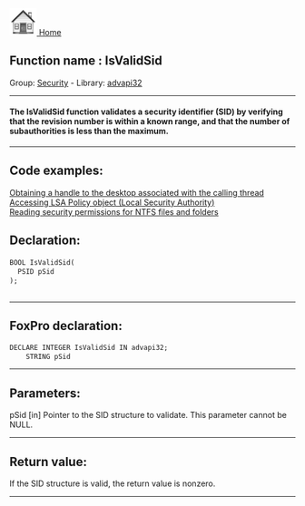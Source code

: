 [<img src="../../images/home.png"> Home ](https://github.com/VFPX/Win32API)  

## Function name : IsValidSid
Group: [Security](../../functions_group.md#Security)  -  Library: [advapi32](../../../libraries.md#advapi32)  
***  


#### The IsValidSid function validates a security identifier (SID) by verifying that the revision number is within a known range, and that the number of subauthorities is less than the maximum.
***  


## Code examples:
[Obtaining a handle to the desktop associated with the calling thread](../../samples/sample_239.md)  
[Accessing LSA Policy object (Local Security Authority)](../../samples/sample_427.md)  
[Reading security permissions for NTFS files and folders](../../samples/sample_516.md)  

## Declaration:
```foxpro  
BOOL IsValidSid(
  PSID pSid
);
  
```  
***  


## FoxPro declaration:
```foxpro  
DECLARE INTEGER IsValidSid IN advapi32;
	STRING pSid  
```  
***  


## Parameters:
pSid 
[in] Pointer to the SID structure to validate. This parameter cannot be NULL.   
***  


## Return value:
If the SID structure is valid, the return value is nonzero.  
***  

